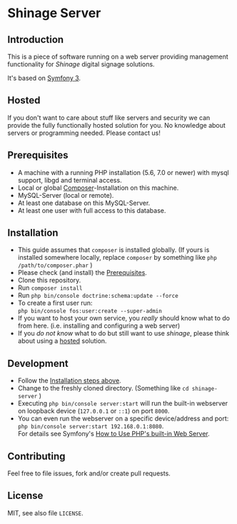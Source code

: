 Shinage Server
==============


Introduction
------------

This is a piece of software running on a web server providing management
functionality for *Shinage* digital signage solutions.

It's based on [Symfony 3](http://symfony.com/).


Hosted
------
If you don't want to care about stuff like servers and security
 we can provide the fully functionally hosted solution for you.
 No knowledge about servers or programming needed.
 Please contact us!


Prerequisites
-------------
* A machine with a running PHP installation (5.6, 7.0 or newer)
  with mysql support, libgd and terminal access.
* Local or global [Composer](https://getcomposer.org/download/)-Installation
  on this machine.
* MySQL-Server (local or remote).
* At least one database on this MySQL-Server.
* At least one user with full access to this database.


Installation
------------
* This guide assumes that `composer` is installed globally.
  (If yours is installed somewhere locally, 
   replace `composer` by something like `php /path/to/composer.phar` )
* Please check (and install) the [Prerequisites](#Prerequisites).
* Clone this repository.
* Run `composer install`
* Run `php bin/console doctrine:schema:update --force`
* To create a first user run: \
  `php bin/console fos:user:create --super-admin`
* If you want to host your own service,
  you *really* should know what to do from here.
  (i.e. installing and configuring a web server)
* If you *do not know* what to do but still want to use *shinage*,
  please think about using a [hosted](#Hosted) solution.


Development
-----------
* Follow the [Installation steps above](#Installation).
* Change to the freshly cloned directory. (Something like `cd shinage-server` )
* Executing `php bin/console server:start`  will run the built-in
  webserver on loopback device (`127.0.0.1` or `::1`) on port `8000`.
* You can even run the webserver on a specific device/address and port: \
  `php bin/console server:start 192.168.0.1:8080`. \
  For details see Symfony's [How to Use PHP's built-in Web Server](http://symfony.com/doc/current/setup/built_in_web_server.html).



Contributing
------------
Feel free to file issues, fork and/or create pull requests.


License
-------
MIT, see also file `LICENSE`.



